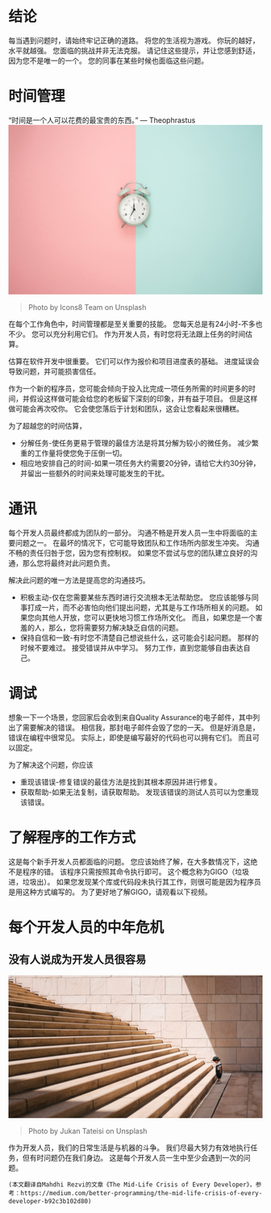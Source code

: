 # 结论

每当遇到问题时，请始终牢记正确的道路。 将您的生活视为游戏。 你玩的越好，水平就越强。 您面临的挑战并非无法克服。 请记住这些提示，并让您感到舒适，因为您不是唯一的一个。 您的同事在某些时候也面临这些问题。
# 时间管理

“时间是一个人可以花费的最宝贵的东西。” — Theophrastus
![Photo by Icons8 Team on Unsplash](1*R9QegkTg-9j8NXytNuYzuA.jpeg)
> Photo by Icons8 Team on Unsplash


在每个工作角色中，时间管理都是至关重要的技能。 您每天总是有24小时-不多也不少。 您可以充分利用它们。 作为开发人员，有时您将无法跟上任务的时间估算。

估算在软件开发中很重要。 它们可以作为报价和项目进度表的基础。 进度延误会导致问题，并可能损害信任。

作为一个新的程序员，您可能会倾向于投入比完成一项任务所需的时间更多的时间，并假设这样做可能会给您的老板留下深刻的印象，并有益于项目。 但是这样做可能会再次咬你。 它会使您落后于计划和团队，这会让您看起来很糟糕。

为了超越您的时间估算，
+ 分解任务-使任务更易于管理的最佳方法是将其分解为较小的微任务。 减少繁重的工作量将使您免于压倒一切。
+ 相应地安排自己的时间-如果一项任务大约需要20分钟，请给它大约30分钟，并留出一些额外的时间来处理可能发生的干扰。
# 通讯

每个开发人员最终都成为团队的一部分。 沟通不畅是开发人员一生中将面临的主要问题之一。 在最坏的情况下，它可能导致团队和工作场所内部发生冲突。 沟通不畅的责任归咎于您，因为您有控制权。 如果您不尝试与您的团队建立良好的沟通，那么您将最终对此问题负责。

解决此问题的唯一方法是提高您的沟通技巧。
+ 积极主动-仅在您需要某些东西时进行交流根本无法帮助您。 您应该能够与同事打成一片，而不必害怕向他们提出问题，尤其是与工作场所相关的问题。 如果您向其他人开放，您可以更快地习惯工作场所文化。 而且，如果您是一个害羞的人，那么，您将需要努力解决缺乏自信的问题。
+ 保持自信和一致-有时您不清楚自己想说些什么，这可能会引起问题。 那样的时候不要难过。 接受错误并从中学习。 努力工作，直到您能够自由表达自己。
# 调试

想象一下一个场景，您回家后会收到来自Quality Assurance的电子邮件，其中列出了需要解决的错误。 相信我，那封电子邮件会毁了您的一天。 但是好消息是，错误在编程中很常见。 实际上，即使是编写最好的代码也可以拥有它们。 而且可以固定。

为了解决这个问题，你应该
+ 重现该错误-修复错误的最佳方法是找到其根本原因并进行修复。
+ 获取帮助-如果无法复制，请获取帮助。 发现该错误的测试人员可以为您重现该错误。
# 了解程序的工作方式

这是每个新手开发人员都面临的问题。 您应该始终了解，在大多数情况下，这绝不是程序的错。 该程序只需按照其命令执行即可。 这个概念称为GIGO（垃圾进，垃圾出）。 如果您发现某个库或代码段未执行其工作，则很可能是因为程序员是用这种方式编写的。 为了更好地了解GIGO，请观看以下视频。
# 每个开发人员的中年危机
## 没有人说成为开发人员很容易
![Photo by Jukan Tateisi on Unsplash](1*Gs1cLsPT1FdiGZeI0h2RiQ.jpeg)
> Photo by Jukan Tateisi on Unsplash


作为开发人员，我们的日常生活是与机器的斗争。 我们尽最大努力有效地执行任务，但有时问题仍在我们身边。 这是每个开发人员一生中至少会遇到一次的问题。
```
(本文翻译自Mahdhi Rezvi的文章《The Mid-Life Crisis of Every Developer》，参考：https://medium.com/better-programming/the-mid-life-crisis-of-every-developer-b92c3b102d80)
```
